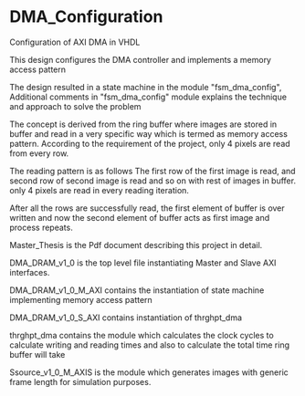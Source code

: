 # DMA_Configuration



Configuration of AXI DMA in VHDL 


This design configures the DMA controller and implements a memory access pattern


The design resulted in a state machine in the module "fsm_dma_config", Additional comments in "fsm_dma_config" module explains the technique and approach to solve the problem


The concept is derived from the ring buffer where images are stored in buffer and read in a very specific way which is termed as memory access pattern. 
According to the requirement of the project, only 4 pixels are read from every row.

The reading pattern is as follows
The first row of the first image is read, and second row of second image is read and so on with rest of images in buffer.
only 4 pixels are read in every reading iteration.



After all the rows are successfully read, the first element of buffer is over written and now the second element of buffer acts as first image and process repeats.



Master_Thesis is the Pdf document describing this project in detail.




DMA_DRAM_v1_0 is the top level file instantiating Master and Slave AXI interfaces.




DMA_DRAM_v1_0_M_AXI contains the instantiation of state machine implementing memory access pattern





DMA_DRAM_v1_0_S_AXI contains instantiation of thrghpt_dma



thrghpt_dma contains the module which calculates the clock cycles to calculate writing and reading times and also to calculate the total time ring buffer will take





Ssource_v1_0_M_AXIS is the module which generates images with generic frame length for simulation purposes.





